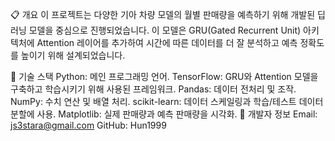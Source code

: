 📋 개요
이 프로젝트는 다양한 기아 차량 모델의 월별 판매량을 예측하기 위해 개발된 딥러닝 모델을 중심으로 진행되었습니다.
이 모델은 GRU(Gated Recurrent Unit) 아키텍처에 Attention 레이어를 추가하여 시간에 따른 데이터를 더 잘 분석하고 예측 정확도를 높이기 위해 설계되었습니다.

📑 기술 스택
Python: 메인 프로그래밍 언어.
TensorFlow: GRU와 Attention 모델을 구축하고 학습시키기 위해 사용된 프레임워크.
Pandas: 데이터 전처리 및 조작.
NumPy: 수치 연산 및 배열 처리.
scikit-learn: 데이터 스케일링과 학습/테스트 데이터 분할에 사용.
Matplotlib: 실제 판매량과 예측 판매량을 시각화.
👤 개발자 정보 Email: js3stara@gmail.com GitHub: Hun1999
